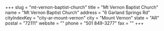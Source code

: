 +++
slug = "mt-vernon-baptist-church"
title = "Mt Vernon Baptist Church"
name = "Mt Vernon Baptist Church"
address = "6 Garland Springs Rd"
cityIndexKey = "city-ar-mount-vernon"
city = "Mount Vernon"
state = "AR"
postal = "72111"
website = ""
phone = "501 849-3277"
fax = ""
+++

